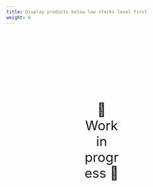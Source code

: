 ```yaml
---
title: Display products below low stocks level first
weight: 6
---
```

<div style="text-align: center; font-size:2.5em;margin: 200px;">🚧 Work in progress 🚧</div>